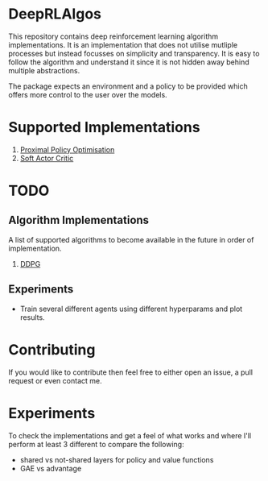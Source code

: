 # DeepRLAlgos
This repository contains deep reinforcement learning algorithm implementations.  It is an implementation that does not utilise mutliple processes but instead focusses on simplicity and transparency.  It is easy to follow the algorithm and understand it since it is not hidden away behind multiple abstractions.

The package expects an environment and a policy to be provided which offers more control to the user over the models.

# Supported Implementations
1. [Proximal Policy Optimisation](https://arxiv.org/pdf/1707.06347.pdf)
2. [Soft Actor Critic](https://arxiv.org/pdf/1801.01290.pdf)

# TODO
## Algorithm Implementations
A list of supported algorithms to become available in the future in order of implementation.
1. [DDPG](https://arxiv.org/pdf/1509.02971.pdf)

## Experiments
* Train several different agents using different hyperparams and plot results.

# Contributing
If you would like to contribute then feel free to either open an issue, a pull request or even contact me.

# Experiments
To check the implementations and get a feel of what works and where I'll perform at least 3 different to compare the following:

* shared vs not-shared layers for policy and value functions
* GAE vs advantage